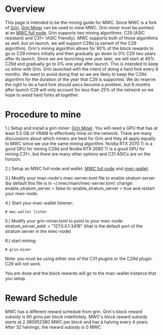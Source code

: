 # Overview #
This page is intended to be the mining guide for MWC. Since MWC is a fork of [Grin](https://github.com/mimblewimble/grin),
[Grin Miner](https://github.com/mimblewimble/grin-miner) can be used to mine MWC. Grin miner must be pointed at an
[MWC full node](https://github.com/mwcproject/mwc-node). Grin supports two mining algorithms: C29 (ASIC resistant) and C31+
(ASIC friendly). MWC supports both of those algorithms as well, but on launch, we will support C29d (a variant of the C29
algorithm). Grin's mining algorithm allows for 90% of the block rewards to go to C29 miners initially and then gradually go
down to 0% C29 two years after its launch. Since we are launching one year later, we will start at 45% C29d and gradually go
to 0% one year after launch. This is intended to keep us inline with Grin. Grin launched with the intent of doing a hard fork
every 6 months. We want to avoid doing that so we are likely to keep the C29d algorithm for the duration of the year that C29
is supported. We do reserve the right to do a hard fork should asics become a problem, but 6 months after launch C29 will only
account for less than 25% of the network so we hope to avoid hard forks all together.

# Procedure to mine #

1.) Setup and install a grin miner: [Grin Miner](https://github.com/mimblewimble/grin-miner). You will need a GPU that has
at least 5.5 GB of VRAM to effectively mine on the network. There are many discussions about which miners are best for Grin
and they all apply equally to MWC since we use the same mining algorithm. Nvidia RTX 2070 Ti is a good GPU for mining C29d
and Nvidia RTX 2080 Ti is a good GPU for mining C31+, but there are many other options and C31 ASICs are on the horizon.

2.) Setup an MWC full node and wallet: [MWC full node](https://github.com/mwcproject/mwc-node) and
[mwc-wallet](https://github.com/mwcproject/mwc-wallet).

3.) Modify your mwc-node's mwc-server.toml file to enable stratum server (by default this file is in
~/.mwc/main/mwc-server.toml:
change:
enable_stratum_server = false
to:
enable_stratum_server = true
and restart your mwc-node.

4.) Start your mwc-wallet listener:

```# mwc-wallet listen```

5.) Modify your grin-miner.toml to point to your mwc-node:
stratum_server_addr = "127.0.0.1:3416" (that is the default port of the stratum server in the mwc-node)

6.) start mining:

```# grin-miner```

Note: you must be using either one of the C31 plugins or the C29d plugin. C29 will not work.

You are done and the block rewards will go to the mwc-wallet instance that you setup.

# Reward Schedule #

MWC has a different reward schedule from grin. Grin's block reward subsidy is 60 grins per block indefinitely. MWC's
block reward subsidy starts at 2.380952380 MWC per block and has a halving every 4 years. After 32 halvings, the reward
subsidy is 0 MWC.
